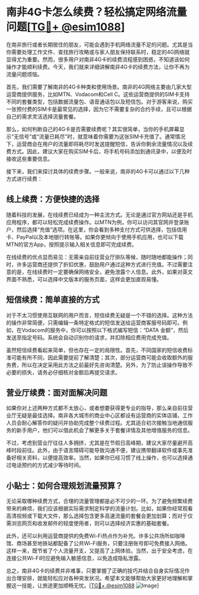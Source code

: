 # 南非4G卡怎么续费？轻松搞定网络流量问题[[TG💪+ @esim1088](https://t.me/s/esim1088)]

在南非旅行或者长期居住的朋友，可能会遇到手机网络流量不足的问题。尤其是当你需要处理工作文件、查找旅行攻略或与家人朋友保持联系时，稳定的4G网络就显得尤为重要。然而，很多用户对南非4G卡的续费流程感到困惑，不知道该如何操作才能顺利续费。今天，我们就来详细讲解南非4G卡的续费方法，让你不再为流量问题烦恼。

首先，我们需要了解南非的4G卡种类和使用场景。南非的4G网络主要由几家大型运营商提供服务，比如MTN、Vodacom和Cell C。这些运营商提供的SIM卡支持不同的套餐类型，包括数据流量包、语音通话包以及短信包。对于游客来说，购买一张预付费的SIM卡是最常见的选择，因为它不需要复杂的合约手续，且可以根据自己的需求灵活选择流量套餐。

那么，如何判断自己的4G卡是否需要续费呢？其实很简单，当你的手机屏幕显示“无信号”或“流量已耗尽”时，就意味着你需要为这张SIM卡充值了。通常情况下，运营商会在用户的流量即将耗尽时发送提醒短信，告诉你剩余流量情况以及续费方式。因此，建议大家在购买SIM卡后，将手机号码添加到通讯录中，以便及时接收这些重要信息。

接下来，我们来探讨具体的续费步骤。一般来说，南非的4G卡可以通过以下几种方式进行续费：

## 线上续费：方便快捷的选择

随着科技的发展，在线续费已经成为一种主流方式。无论是通过官方网站还是手机应用程序，都可以轻松完成续费操作。以MTN为例，你可以访问其官网并登录账户，然后选择“充值”选项。在这里，你会看到多种支付方式可供选择，包括信用卡、PayPal以及本地银行转账等。如果你更倾向于使用手机应用，也可以下载MTN的官方App，按照提示输入相关信息即可完成续费。

在线续费的优点显而易见：无需亲自前往营业厅排队等候，随时随地都能操作；同时，许多运营商还提供了折扣优惠，鼓励用户通过这种方式进行充值。不过需要注意的是，在线续费时一定要确保网络安全，避免泄露个人信息。此外，如果对英文界面不熟悉，可以选择中文版本的服务页面，这样会更加直观易懂。

## 短信续费：简单直接的方式

对于不太习惯使用互联网的用户而言，短信续费无疑是一个不错的选择。这种方法的操作非常简便，只需编辑一条特定格式的短信发送给运营商客服号码即可。例如，在Vodacom的服务中，你可以按照以下格式编写短信：“DATA 金额”，然后发送至指定号码。系统会自动识别你的请求，并扣除相应费用完成充值。

虽然短信续费看起来简单，但也存在一定的局限性。首先，不同国家的短信收费标准可能有所不同，因此需要提前了解清楚；其次，部分运营商可能会收取额外的服务费，所以在决定采用此方法之前最好先咨询清楚。另外，为了防止误操作导致不必要的损失，请务必仔细核对金额后再提交请求。

## 营业厅续费：面对面解决问题

如果你对上述两种方式都不太放心，或者想要获得更专业的指导，那么亲自前往营业厅无疑是最佳选择。南非各大城市的商业中心区都设有运营商的实体店铺，工作人员会耐心解答你的疑问并协助完成整个续费过程。尤其适合初次接触当地通信服务的新手用户，他们可以借此机会了解更多关于套餐详情及其他增值服务的信息。

不过，考虑到营业厅往往人多拥挤，尤其是在节假日高峰期，建议大家尽量避开高峰时段前往。此外，由于语言障碍可能导致沟通不便，建议携带翻译软件或事先准备好相关资料，以便提高效率。当然，如果你已经习惯了线上操作，也可以选择通过电话预约的方式减少等待时间。

## 小贴士：如何合理规划流量预算？

无论采取哪种续费方式，合理的流量管理都是必不可少的一环。为了避免频繁续费带来的麻烦，我们应该根据实际需求制定科学的流量计划。比如，如果你经常观看高清视频或下载大文件，那么选择包含更多高速流量的套餐会更加划算；而对于仅需浏览网页和收发邮件的轻度使用者，则可以选择经济实惠的基础套餐。

此外，还可以利用运营商提供的免费Wi-Fi热点作为补充。许多公共场所如咖啡馆、商场甚至地铁站都配备了公共Wi-Fi服务，只要注册账号即可免费接入网络。这样一来，既节省了个人流量开支，又提高了上网体验。当然，出于安全考虑，在连接公共Wi-Fi时应避免输入敏感信息，以免造成隐私泄露。

总之，南非4G卡的续费并非难事，只要掌握了正确的技巧并结合自身实际情况作出合理安排，就能轻松应对各种突发状况。希望本文能够帮助大家更好地理解和掌握这一技能，让旅途更加顺畅无忧。[[TG💪+ @esim1088](https://t.me/s/esim1088) ![Image](https://i.postimg.cc/4NQfJmqS/Snipaste-2025-05-13-00-14-12.png)]